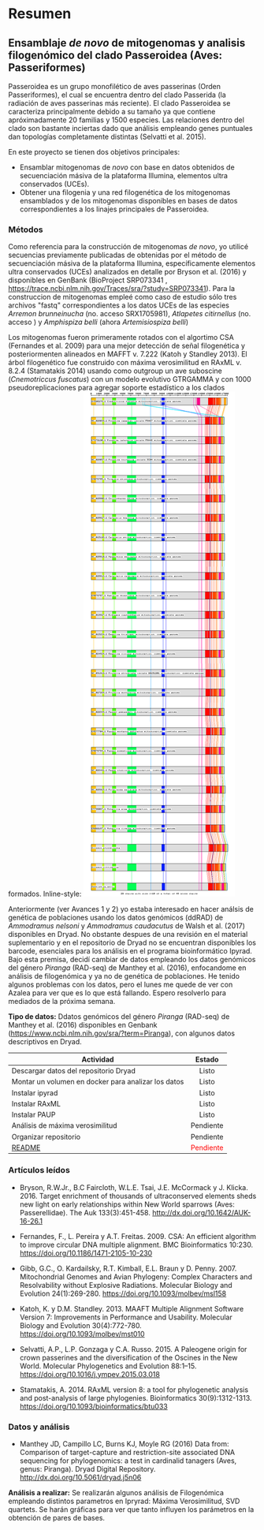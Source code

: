 # Resumen

## Ensamblaje *de novo* de mitogenomas y analisis filogenómico del clado Passeroidea (Aves: Passeriformes)
Passeroidea es un grupo monofilético de aves passerinas (Orden Passeriformes), el cual se encuentra dentro del clado Passerida (la radiación de aves passerinas más reciente). El clado Passeroidea se caracteriza principalmente debido a su tamaño ya que contiene apróximadamente 20 familias y 1500 especies. Las relaciones dentro del clado son bastante inciertas dado que análisis empleando genes puntuales dan topologías completamente distintas (Selvatti et al. 2015). 

En este proyecto se tienen dos objetivos principales:
   + Ensamblar mitogenomas de *novo* con base en datos obtenidos de secuenciación másiva de la plataforma Illumina, 
     elementos ultra conservados (UCEs).
   + Obtener una filogenia y una red filogenética de los mitogenomas ensamblados y de los mitogenomas disponibles en bases de datos 
     correspondientes a los linajes principales de Passeroidea.

### Métodos
Como referencia para la construcción de mitogenomas *de novo*, yo utilicé secuencias previamente publicadas de obtenidas por el método de secuenciación másiva de la plataforma Illumina, específicamente elementos ultra conservados (UCEs) analizados en detalle por Bryson et al. (2016) y disponibles en GenBank (BioProject SRP073341 , https://trace.ncbi.nlm.nih.gov/Traces/sra/?study=SRP073341). Para la construccion de mitogenomas empleé como caso de estudio sólo tres archivos "fastq" correspondientes a los datos UCEs de las especies *Arremon brunneinucha* (no. acceso SRX1705981), *Atlapetes citirnellus* (no. acceso ) y *Amphispiza belli* (ahora *Artemisiospiza belli*)

Los mitogenomas fueron primeramente rotados con el algortimo CSA (Fernandes et al. 2009) para una mejor detección de señal filogenética y posteriormenten alineados en MAFFT v. 7.222 (Katoh y Standley 2013).
El árbol filogenético fue construido con máxima verosimilitud en RAxML v. 8.2.4 (Stamatakis 2014) usando como outgroup un ave suboscine (*Cnemotriccus fuscatus*) con un modelo evolutivo GTRGAMMA y con 1000 pseudoreplicaciones para agregar soporte estadístico a los clados formados.
Inline-style: 
![alt text](https://github.com/Israelornis/Proyecto-Final/blob/master/Mitogenomas-Blocks.bmp "Logo Title Text 1")



Anteriormente (ver Avances 1 y 2) yo estaba interesado en hacer análsis de genética de poblaciones usando los datos genómicos (ddRAD) de *Ammodramus nelsoni* y *Ammodramus caudacutus* de Walsh et al. (2017) disponibles en Dryad. No obstante despues de una revisión en el material suplementario y en el repositorio de Dryad no se encuentran disponibles los barcode, esenciales para los análisis en el programa bioinformático Ipyrad. Bajo esta premisa, decidí cambiar de datos empleando los datos genómicos del género *Piranga*  (RAD-seq) de Manthey et al. (2016), enfocandome en análisis de filogenómica y ya no de genética de poblaciones.
He tenido algunos problemas con los datos, pero el lunes me quede de ver con Azalea para ver que es lo que está fallando. Espero resolverlo para mediados de la próxima semana.

**Tipo de datos:** Ddatos genómicos del género *Piranga*  (RAD-seq) de Manthey et al. (2016) disponibles en Genbank (https://www.ncbi.nlm.nih.gov/sra/?term=Piranga), con algunos datos descriptivos en Dryad.

| Actividad     | Estado |
| ------------- |:-------------:|
| Descargar datos del repositorio Dryad     | Listo  |
| Montar un volumen en docker para analizar los datos     | Listo   | 
| Instalar ipyrad | Listo |   
| Instalar RAxML | Listo |  
| Instalar PAUP | Listo |
| Análisis de máxima verosimilitud | Pendiente |  
| Organizar repositorio | Pendiente |
|[README](https://github.com/Israelornis/ProyectoFinalBioinf2017-II/blob/master/README.md) | <span style="color:red"> Pendiente</span> |

### Artículos leídos

+ Bryson, R.W.Jr., B.C Faircloth, W.L.E. Tsai, J.E. McCormack y J. Klicka. 2016. Target enrichment of thousands of ultraconserved elements sheds new light on early relationships within New World sparrows (Aves: Passerellidae). The Auk 133(3):451-458. http://dx.doi.org/10.1642/AUK-16-26.1

+ Fernandes, F., L. Pereira y A.T. Freitas. 2009. CSA: An efficient algorithm to improve circular DNA multiple alignment. BMC Bioinformatics 10:230.  https://doi.org/10.1186/1471-2105-10-230

+ Gibb, G.C., O. Kardailsky, R.T. Kimball, E.L. Braun y D. Penny. 2007. Mitochondrial Genomes and Avian Phylogeny: Complex Characters and Resolvability without Explosive Radiations. Molecular Biology and Evolution 24(1):269-280. https://doi.org/10.1093/molbev/msl158

+ Katoh, K. y D.M. Standley. 2013. MAAFT Multiple Alignment Software Version 7: Improvements in Performance and Usability. Molecular Biology and Evolution 30(4):772-780. https://doi.org/10.1093/molbev/mst010

+ Selvatti, A.P., L.P. Gonzaga y C.A. Russo. 2015. A Paleogene origin for crown passerines and the diversification of the Oscines in the New World. Molecular Phylogenetics and Evolution 88:1–15. https://doi.org/10.1016/j.ympev.2015.03.018

+ Stamatakis, A. 2014. RAxML version 8: a tool for phylogenetic analysis and post-analysis of large phylogenies. Bioinformatics 30(9):1312-1313. https://doi.org/10.1093/bioinformatics/btu033


### Datos y análisis
+ Manthey JD, Campillo LC, Burns KJ, Moyle RG (2016) Data from: Comparison of target-capture and restriction-site associated DNA sequencing for phylogenomics: a test in cardinalid tanagers (Aves, genus: Piranga). Dryad Digital Repository. http://dx.doi.org/10.5061/dryad.j5n06

**Análisis a realizar:** Se realizarán algunos análisis de Filogenómica empleando distintos parametros en Ipryrad: Máxima Verosimilitud, SVD quartets. Se harán gráficas para ver que tanto influyen los parámetros en la obtención de pares de bases.
